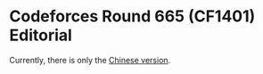 # Codeforces Round 665 (CF1401) Editorial

Currently, there is only the [Chinese version](/editorial/codeforces/1401/).

<Utterances />
